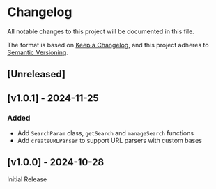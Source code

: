 <!-- markdownlint-disable -->
# Changelog
All notable changes to this project will be documented in this file.

The format is based on [Keep a Changelog](https://keepachangelog.com/en/1.0.0/),
and this project adheres to [Semantic Versioning](https://semver.org/spec/v2.0.0.html).

## [Unreleased]

## [v1.0.1] - 2024-11-25

### Added
- Add `SearchParam` class, `getSearch` and `manageSearch` functions
- Add `createURLParser` to support URL parsers with custom bases

## [v1.0.0] - 2024-10-28

Initial Release
